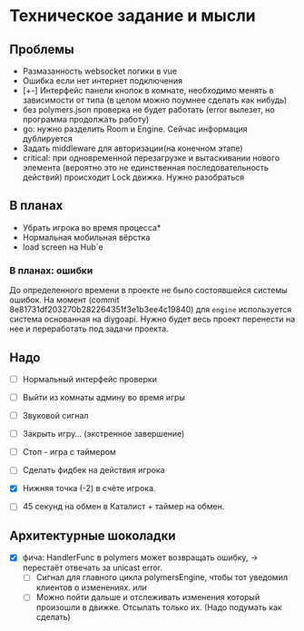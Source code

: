 # Техническое задание и мысли

## Проблемы

- Размазанность websocket логики в vue
- Ошибка если нет интернет подключения
- [+-] Интерфейс панели кнопок в комнате, необходимо менять в зависимости от типа (в целом можно поумнее сделать как нибудь)
- без polymers.json проверка не будет работать (error вылезет, но программа продолжать работу)
- go: нужно разделить Room и Engine. Сейчас информация дублируется
- Задать middleware для авторизации(на конечном этапе)
- critical: при одновременной перезагрузке и вытаскивании нового элемента (вероятно это не единственная последовательность действий) происходит Lock движка. Нужно разобраться

## В планах

- Убрать игрока во время процесса\*
- Нормальная мобильная вёрстка
- load screen на Hub`е

### В планах: ошибки

До определенного времени в проекте не было состоявшейся системы ошибок.
На момент (commit 8e81731df203270b282264351f3e1b3ee4c19840) для `engine`
используется система основанная на diygoapi.
Нужно будет весь проект перенести на нее и переработать под задачи проекта.  

## Надо

- [ ] Нормальный интерфейс проверки

- [ ] Выйти из комнаты админу во время игры

- [ ] Звуковой сигнал

- [ ] Закрыть игру… (экстренное завершение)

- [ ] Cтоп - игра с таймером

- [ ] Cделать фидбек на действия игрока

- [x] Нижняя точка (-2) в счёте игрока.

- [ ] 45 cекунд на обмен в Каталист + таймер на обмен.

## Архитектурные шоколадки

- [x] фича: HandlerFunc в polymers может возвращать ошибку, -> перестаёт отвечать за unicast error.
  - [ ] Сигнал для главного цикла polymersEngine, чтобы тот уведомил клиентов о изменениях.
  *или*
  - [ ] Можно пойти дальше и отслеживать изменения который произошли в движке. Отсылать только их. (Надо подумать как сделать)

